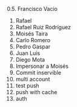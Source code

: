 0.5. Francisco Vacio
1. Rafael
1. Rafael Ruiz Rodríguez
2. Moisés Taira
3. Carlo Romero
4. Pedro Gaspar
5. Juan Luis
6. Diego Mota
7. Impersonar a Moisés
8. Commit inservible
9. multi account
10. test push
11. push with cache
12. auth